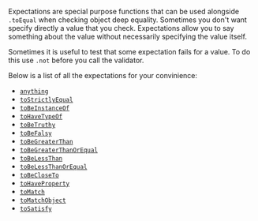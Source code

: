 Expectations are special purpose functions that can be used alongside `.toEqual` when checking object deep equality. Sometimes you don't want specify directly a value that you check. Expectations allow you to say something about the value without necessarily specifying the value itself.

Sometimes it is useful to test that some expectation fails for a value. To do
this use `.not` before you call the validator.

Below is a list of all the expectations for your convinience:

- [`anything`](#expectations-anything)
- [`toStrictlyEqual`](#expectations-tostrictlyequal)
- [`toBeInstanceOf`](#expectations-tobeinstanceof)
- [`toHaveTypeOf`](#expectations-tohavetypeof)
- [`toBeTruthy`](#expectations-tobetruthy)
- [`toBeFalsy`](#expectations-tobefalsy)
- [`toBeGreaterThan`](#expectations-tobegreaterthan)
- [`toBeGreaterThanOrEqual`](#expectations-tobegreaterthanorequal)
- [`toBeLessThan`](#expectations-tobelessthan)
- [`toBeLessThanOrEqual`](#expectations-tobelessthanorequal)
- [`toBeCloseTo`](#expectations-tobecloseto)
- [`toHaveProperty`](#expectations-tohaveproperty)
- [`toMatch`](#expectations-tomatch)
- [`toMatchObject`](#expectations-tomatchobject)
- [`toSatisfy`](#expectations-tosatisfy)
